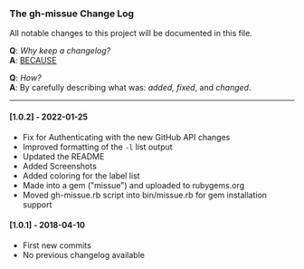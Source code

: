 ### The gh-missue Change Log

All notable changes to this project will be documented in this file.

**Q**: *Why keep a changelog?*  
**A**: [BECAUSE](http://keepachangelog.com/en/1.0.0/)

**Q**: *How?*  
**A**: By carefully describing what was: *added, fixed*, and *changed*.

---

#### [1.0.2] - 2022-01-25

- Fix for Authenticating with the new GitHub API changes 
- Improved formatting of the `-l` list output
- Updated the README
- Added Screenshots
- Added coloring for the label list
- Made into a gem ("missue") and uploaded to rubygems.org
- Moved gh-missue.rb script into bin/missue.rb for gem installation support


#### [1.0.1] - 2018-04-10

- First new commits
- No previous changelog available 

